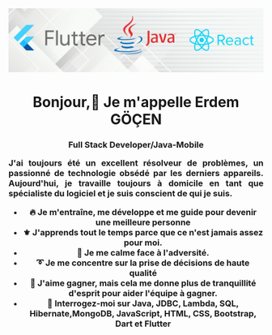 <img src="https://github.com/erdemgocen44/erdemgocen44/blob/main/1633014219490.jpg?raw=true">

<h1 align="center">Bonjour,👋 Je m'appelle Erdem GÖÇEN </h1>

<h3 align="center">Full Stack Developer/Java-Mobile<h/3>
  

  <p align="justify"> J'ai toujours été un excellent résolveur de problèmes, un passionné de technologie obsédé par les derniers appareils. Aujourd'hui, je travaille toujours à domicile en tant que spécialiste du logiciel et je suis conscient de qui je suis.</p>
  
<ul>
<li>🔥 Je m'entraîne, me développe et me guide pour devenir une meilleure personne</li>
<li>⚜️ J'apprends tout le temps parce que ce n'est jamais assez pour moi.</li>
<li>🧠 Je me calme face à l'adversité.</li>
<li>➰ Je me concentre sur la prise de décisions de haute qualité</li>
<li>👯 J'aime gagner, mais cela me donne plus de tranquillité d'esprit pour aider l'équipe à gagner.</li>
<li>🔭 Interrogez-moi sur Java, JDBC, Lambda, SQL, Hibernate,MongoDB, JavaScript, HTML, CSS, Bootstrap, Dart et Flutter</li>
  </ul>


